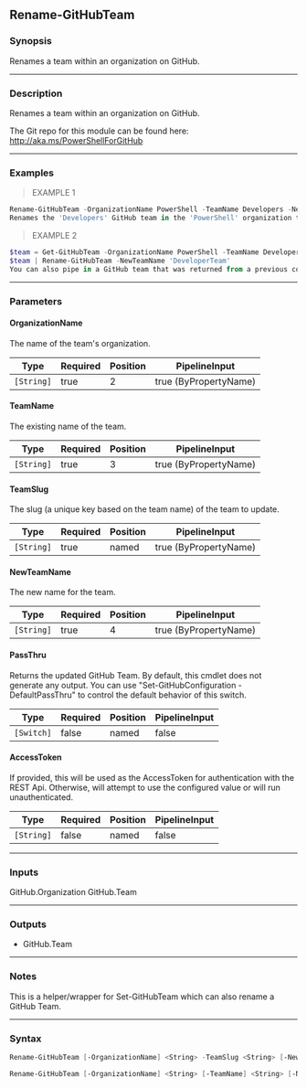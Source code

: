 Rename-GitHubTeam
-----------------

### Synopsis
Renames a team within an organization on GitHub.

---

### Description

Renames a team within an organization on GitHub.

The Git repo for this module can be found here: http://aka.ms/PowerShellForGitHub

---

### Examples
> EXAMPLE 1

```PowerShell
Rename-GitHubTeam -OrganizationName PowerShell -TeamName Developers -NewTeamName DeveloperTeam
Renames the 'Developers' GitHub team in the 'PowerShell' organization to be 'DeveloperTeam'.
```
> EXAMPLE 2

```PowerShell
$team = Get-GitHubTeam -OrganizationName PowerShell -TeamName Developers
$team | Rename-GitHubTeam -NewTeamName 'DeveloperTeam'
You can also pipe in a GitHub team that was returned from a previous command.
```

---

### Parameters
#### **OrganizationName**
The name of the team's organization.

|Type      |Required|Position|PipelineInput        |
|----------|--------|--------|---------------------|
|`[String]`|true    |2       |true (ByPropertyName)|

#### **TeamName**
The existing name of the team.

|Type      |Required|Position|PipelineInput        |
|----------|--------|--------|---------------------|
|`[String]`|true    |3       |true (ByPropertyName)|

#### **TeamSlug**
The slug (a unique key based on the team name) of the team to update.

|Type      |Required|Position|PipelineInput        |
|----------|--------|--------|---------------------|
|`[String]`|true    |named   |true (ByPropertyName)|

#### **NewTeamName**
The new name for the team.

|Type      |Required|Position|PipelineInput        |
|----------|--------|--------|---------------------|
|`[String]`|true    |4       |true (ByPropertyName)|

#### **PassThru**
Returns the updated GitHub Team.  By default, this cmdlet does not generate any output.
You can use "Set-GitHubConfiguration -DefaultPassThru" to control the default behavior
of this switch.

|Type      |Required|Position|PipelineInput|
|----------|--------|--------|-------------|
|`[Switch]`|false   |named   |false        |

#### **AccessToken**
If provided, this will be used as the AccessToken for authentication with the
REST Api.  Otherwise, will attempt to use the configured value or will run unauthenticated.

|Type      |Required|Position|PipelineInput|
|----------|--------|--------|-------------|
|`[String]`|false   |named   |false        |

---

### Inputs
GitHub.Organization
GitHub.Team

---

### Outputs
* GitHub.Team

---

### Notes
This is a helper/wrapper for Set-GitHubTeam which can also rename a GitHub Team.

---

### Syntax
```PowerShell
Rename-GitHubTeam [-OrganizationName] <String> -TeamSlug <String> [-NewTeamName] <String> [-PassThru] [-AccessToken <String>] [<CommonParameters>]
```
```PowerShell
Rename-GitHubTeam [-OrganizationName] <String> [-TeamName] <String> [-NewTeamName] <String> [-PassThru] [-AccessToken <String>] [<CommonParameters>]
```
